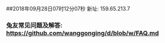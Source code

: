 ##2018年09月28日07时12分07秒 新址: 159.65.213.7
### 兔友常见问题及解答: https://github.com/wanggonging/d/blob/w/FAQ.md
